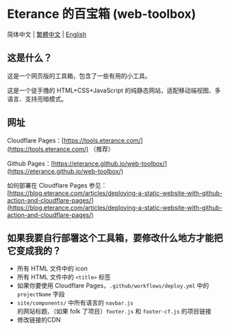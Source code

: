 # Eterance 的百宝箱 (web-toolbox)

简体中文 | [繁體中文](https://github.com/Eterance/web-toolbox/blob/main/readme.zh-tw.md) | [English](https://github.com/Eterance/web-toolbox/blob/main/readme.en-us.md)

## 这是什么？

这是一个网页版的工具箱，包含了一些有用的小工具。

这是一个徒手撸的 HTML+CSS+JavaScript 的纯静态网站，适配移动端视图、多语言、支持亮暗模式。

## 网址

Cloudflare Pages：[https://tools.eterance.com/](https://tools.eterance.com/) （推荐）

Github Pages：[https://eterance.github.io/web-toolbox/](https://eterance.github.io/web-toolbox/)

如何部署在 Cloudflare Pages 参见：[https://blog.eterance.com/articles/deploying-a-static-website-with-github-action-and-cloudflare-pages/](https://blog.eterance.com/articles/deploying-a-static-website-with-github-action-and-cloudflare-pages/)

## 如果我要自行部署这个工具箱，要修改什么地方才能把它变成我的？

- 所有 HTML 文件中的 icon
- 所有 HTML 文件中的 `<title>` 标签
- 如果你要使用 Cloudflare Pages，`.github/workflows/deploy.yml` 中的 `projectName` 字段
- `site/components/` 中所有语言的 `navbar.js` 的网站标题、（如果 folk 了项目）`footer.js` 和 `footer-cf.js` 的项目链接
- 修改链接的CDN
